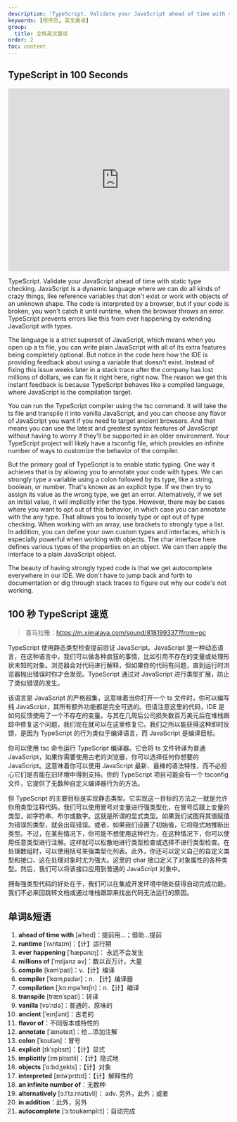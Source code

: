 ```yaml
---
description: 'TypeScript. Validate your JavaScript ahead of time with static type checking.'
keywords: [程序员, 英文晨读]
group:
  title: 全栈英文晨读
order: 2
toc: content
---
```


## TypeScript in 100 Seconds

<iframe width="100%" height="415" src="https://www.youtube.com/embed/zQnBQ4tB3ZA?si=ldEpYn8lSduIwjbT" title="YouTube video player" frameborder="0" allow="accelerometer; autoplay; clipboard-write; encrypted-media; gyroscope; picture-in-picture; web-share" referrerpolicy="strict-origin-when-cross-origin" allowfullscreen></iframe>

TypeScript. Validate your JavaScript ahead of time with static type checking. JavaScript is a dynamic language where we can do all kinds of crazy things, like reference variables that don't exist or work with objects of an unknown shape. The code is interpreted by a browser, but if your code is broken, you won't catch it until runtime, when the browser throws an error. TypeScript prevents errors like this from ever happening by extending JavaScript with types.

The language is a strict superset of JavaScript, which means when you open up a ts file, you can write plain JavaScript with all of its extra features being completely optional. But notice in the code here how the IDE is providing feedback about using a variable that doesn't exist. Instead of fixing this issue weeks later in a stack trace after the company has lost millions of dollars, we can fix it right here, right now. The reason we get this instant feedback is because TypeScript behaves like a compiled language, where JavaScript is the compilation target.

You can run the TypeScript compiler using the tsc command. It will take the ts file and transpile it into vanilla JavaScript, and you can choose any flavor of JavaScript you want if you need to target ancient browsers. And that means you can use the latest and greatest syntax features of JavaScript without having to worry if they'll be supported in an older environment. Your TypeScript project will likely have a tsconfig file, which provides an infinite number of ways to customize the behavior of the compiler.

But the primary goal of TypeScript is to enable static typing. One way it achieves that is by allowing you to annotate your code with types. We can strongly type a variable using a colon followed by its type, like a string, boolean, or number. That's known as an explicit type. If we then try to assign its value as the wrong type, we get an error. Alternatively, if we set an initial value, it will implicitly infer the type. However, there may be cases where you want to opt out of this behavior, in which case you can annotate with the any type. That allows you to loosely type or opt out of type checking. When working with an array, use brackets to strongly type a list. In addition, you can define your own custom types and interfaces, which is especially powerful when working with objects. The char interface here defines various types of the properties on an object. We can then apply the interface to a plain JavaScript object.

The beauty of having strongly typed code is that we get autocomplete everywhere in our IDE. We don't have to jump back and forth to documentation or dig through stack traces to figure out why our code's not working.

## 100 秒 TypeScript 速览

> 喜马拉雅：https://m.ximalaya.com/sound/818199337?from=pc

TypeScript 使用静态类型检查提前验证 JavaScript。JavaScript 是一种动态语言，在这种语言中，我们可以做各种疯狂的事情，比如引用不存在的变量或处理形状未知的对象。浏览器会对代码进行解释，但如果你的代码有问题，直到运行时浏览器抛出错误时你才会发现。TypeScript 通过对 JavaScript 进行类型扩展，防止了类似错误的发生。

该语言是 JavaScript 的严格超集，这意味着当你打开一个 ts 文件时，你可以编写纯 JavaScript，其所有额外功能都是完全可选的。但请注意这里的代码，IDE 是如何反馈使用了一个不存在的变量。与其在几周后公司损失数百万美元后在堆栈跟踪中修复这个问题，我们现在就可以在这里修复它。我们之所以能获得这种即时反馈，是因为 TypeScript 的行为类似于编译语言，而 JavaScript 是编译目标。

你可以使用 tsc 命令运行 TypeScript 编译器。它会将 ts 文件转译为普通 JavaScript，如果你需要使用古老的浏览器，你可以选择任何你想要的 JavaScript。这意味着你可以使用 JavaScript 最新、最棒的语法特性，而不必担心它们是否能在旧环境中得到支持。你的 TypeScript 项目可能会有一个 tsconfig 文件，它提供了无数种自定义编译器行为的方法。

但 TypeScript 的主要目标是实现静态类型。它实现这一目标的方法之一就是允许你用类型注释代码。我们可以使用冒号对变量进行强类型化，在冒号后跟上变量的类型，如字符串、布尔或数字。这就是所谓的显式类型。如果我们试图将其值赋值为错误的类型，就会出现错误。或者，如果我们设置了初始值，它将隐式地推断出类型。不过，在某些情况下，你可能不想使用这种行为，在这种情况下，你可以使用任意类型进行注解。这样就可以松散地进行类型检查或选择不进行类型检查。在处理数组时，可以使用括号来强类型化列表。此外，你还可以定义自己的自定义类型和接口、这在处理对象时尤为强大。这里的 char 接口定义了对象属性的各种类型。然后，我们可以将该接口应用到普通的 JavaScript 对象中。

拥有强类型代码的好处在于，我们可以在集成开发环境中随处获得自动完成功能。我们不必来回跳转文档或通过堆栈跟踪来找出代码无法运行的原因。

## 单词&短语

1. **ahead of time with** [əˈhed]：提前用...；借助...提前
2. **runtime** [ˈrʌntaɪm]：【计】运行期
3. **ever happening** [ˈhæpənɪŋ]： 永远不会发生
4. **millions of** [ˈmɪljənz əv]：数以百万计，大量
5. **compile** [kəmˈpaɪl]：v.【计】编译
6. **compiler** [ˈkɑmˌpaɪlər]：n. 【计】编译器
7. **compilation** [ˌkɑːmpəˈleɪʃn]：n.【计】编译
8. **transpile** [trænˈspaɪl]：转译
9. **vanilla** [vəˈnɪlə]：普通的、原味的
10. **ancient** [ˈeɪnʃənt]：古老的
11. **flavor of**：不同版本或特性的
12. **annotate** [ˈænəteɪt]：给...添加注解
13. **colon** [ˈkoʊlən]：冒号
14. **explicit** [ɪkˈsplɪsɪt]：【计】显式
15. **implicitly** [ɪmˈplɪsɪtli]：【计】隐式地
16. **objects** [ˈɑːbdʒekts]：【计】对象
17. **interpreted** [ɪntəˈprɪtɪd]：【计】解释性的
18. **an infinite number of**：无数种
19. **alternatively** [ɔːlˈtɜːrnətɪvli]： adv. 另外，此外；或者
20. **in addition**：此外，另外
21. **autocomplete** [ˈɔːtoʊkəmpliːt]：自动完成
